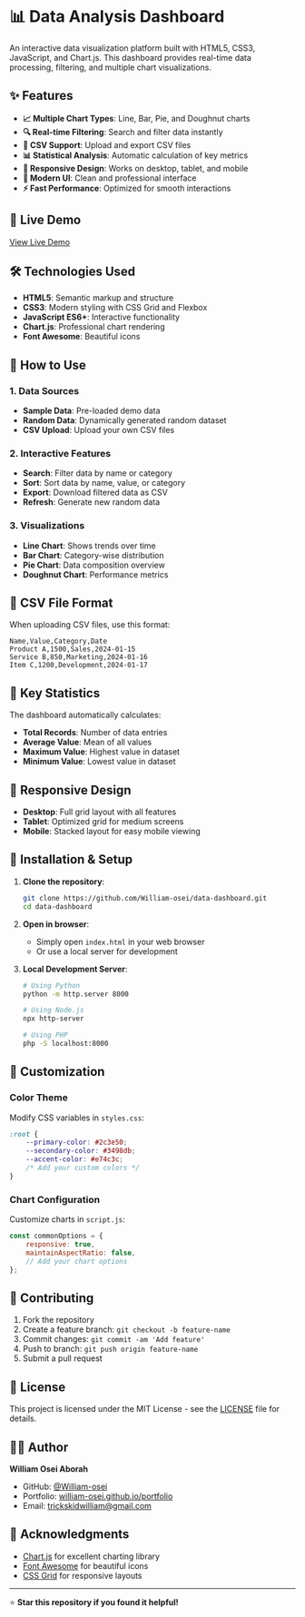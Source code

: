 # 📊 Data Analysis Dashboard

An interactive data visualization platform built with HTML5, CSS3, JavaScript, and Chart.js. This dashboard provides real-time data processing, filtering, and multiple chart visualizations.

## ✨ Features

- **📈 Multiple Chart Types**: Line, Bar, Pie, and Doughnut charts
- **🔍 Real-time Filtering**: Search and filter data instantly
- **📁 CSV Support**: Upload and export CSV files
- **📊 Statistical Analysis**: Automatic calculation of key metrics
- **📱 Responsive Design**: Works on desktop, tablet, and mobile
- **🎨 Modern UI**: Clean and professional interface
- **⚡ Fast Performance**: Optimized for smooth interactions

## 🚀 Live Demo

[View Live Demo](https://william-osei.github.io/data-dashboard)

## 🛠️ Technologies Used

- **HTML5**: Semantic markup and structure
- **CSS3**: Modern styling with CSS Grid and Flexbox
- **JavaScript ES6+**: Interactive functionality
- **Chart.js**: Professional chart rendering
- **Font Awesome**: Beautiful icons

## 📖 How to Use

### 1. Data Sources
- **Sample Data**: Pre-loaded demo data
- **Random Data**: Dynamically generated random dataset
- **CSV Upload**: Upload your own CSV files

### 2. Interactive Features
- **Search**: Filter data by name or category
- **Sort**: Sort data by name, value, or category
- **Export**: Download filtered data as CSV
- **Refresh**: Generate new random data

### 3. Visualizations
- **Line Chart**: Shows trends over time
- **Bar Chart**: Category-wise distribution
- **Pie Chart**: Data composition overview
- **Doughnut Chart**: Performance metrics

## 💾 CSV File Format

When uploading CSV files, use this format:
```csv
Name,Value,Category,Date
Product A,1500,Sales,2024-01-15
Service B,850,Marketing,2024-01-16
Item C,1200,Development,2024-01-17
```

## 🎯 Key Statistics

The dashboard automatically calculates:
- **Total Records**: Number of data entries
- **Average Value**: Mean of all values
- **Maximum Value**: Highest value in dataset
- **Minimum Value**: Lowest value in dataset

## 📱 Responsive Design

- **Desktop**: Full grid layout with all features
- **Tablet**: Optimized grid for medium screens
- **Mobile**: Stacked layout for easy mobile viewing

## 🔧 Installation & Setup

1. **Clone the repository**:
   ```bash
   git clone https://github.com/William-osei/data-dashboard.git
   cd data-dashboard
   ```

2. **Open in browser**:
   - Simply open `index.html` in your web browser
   - Or use a local server for development

3. **Local Development Server**:
   ```bash
   # Using Python
   python -m http.server 8000
   
   # Using Node.js
   npx http-server
   
   # Using PHP
   php -S localhost:8000
   ```

## 🎨 Customization

### Color Theme
Modify CSS variables in `styles.css`:
```css
:root {
    --primary-color: #2c3e50;
    --secondary-color: #3498db;
    --accent-color: #e74c3c;
    /* Add your custom colors */
}
```

### Chart Configuration
Customize charts in `script.js`:
```javascript
const commonOptions = {
    responsive: true,
    maintainAspectRatio: false,
    // Add your chart options
};
```

## 🤝 Contributing

1. Fork the repository
2. Create a feature branch: `git checkout -b feature-name`
3. Commit changes: `git commit -am 'Add feature'`
4. Push to branch: `git push origin feature-name`
5. Submit a pull request

## 📄 License

This project is licensed under the MIT License - see the [LICENSE](LICENSE) file for details.

## 👨‍💻 Author

**William Osei Aborah**
- GitHub: [@William-osei](https://github.com/William-osei)
- Portfolio: [william-osei.github.io/portfolio](https://william-osei.github.io/portfolio)
- Email: trickskidwilliam@gmail.com

## 🙏 Acknowledgments

- [Chart.js](https://www.chartjs.org/) for excellent charting library
- [Font Awesome](https://fontawesome.com/) for beautiful icons
- [CSS Grid](https://developer.mozilla.org/en-US/docs/Web/CSS/CSS_Grid_Layout) for responsive layouts

---

⭐ **Star this repository if you found it helpful!**

